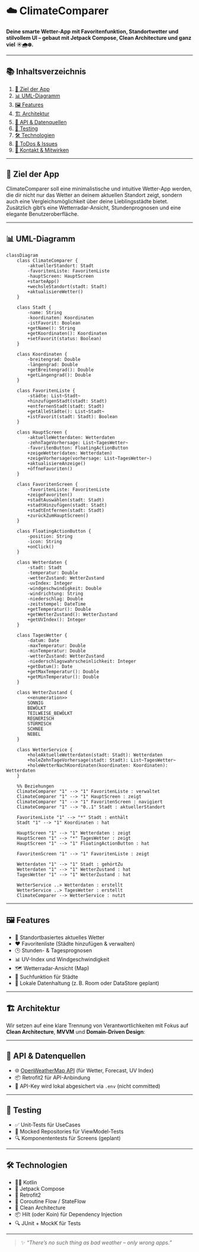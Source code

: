 # ☁️ ClimateComparer

**Deine smarte Wetter-App mit Favoritenfunktion, Standortwetter und stilvollem UI – gebaut mit Jetpack Compose, Clean Architecture und ganz viel ☀️🌧️❄️.**

---

## 📚 Inhaltsverzeichnis

1. [🚀 Ziel der App](#-ziel-der-app)
2. [📊 UML-Diagramm](#-uml-diagramm)
3. [🖼️ Features](#️-features)
4. [🏗️ Architektur](#️-architektur)
5. [🔌 API & Datenquellen](#-api--datenquellen)
6. [🧪 Testing](#-testing)
7. [🛠️ Technologien](#️-technologien)
8. [🧠 ToDos & Issues](#-todos--issues)
9. [💬 Kontakt & Mitwirken](#-kontakt--mitwirken)

---

## 🚀 Ziel der App

ClimateComparer soll eine minimalistische und intuitive Wetter-App werden, die dir nicht nur das Wetter an deinem aktuellen Standort zeigt, sondern auch eine Vergleichsmöglichkeit über deine Lieblingsstädte bietet. Zusätzlich gibt’s eine Wetterradar-Ansicht, Stundenprognosen und eine elegante Benutzeroberfläche.

---

## 📊 UML-Diagramm

```mermaid
classDiagram
    class ClimateComparer {
        -aktuellerStandort: Stadt
        -favoritenListe: FavoritenListe
        -hauptScreen: HauptScreen
        +starteApp()
        +wechsleStandort(stadt: Stadt)
        +aktualisiereWetter()
    }

    class Stadt {
        -name: String
        -koordinaten: Koordinaten
        -istFavorit: Boolean
        +getName(): String
        +getKoordinaten(): Koordinaten
        +setFavorit(status: Boolean)
    }

    class Koordinaten {
        -breitengrad: Double
        -längengrad: Double
        +getBreitengrad(): Double
        +getLängengrad(): Double
    }

    class FavoritenListe {
        -städte: List~Stadt~
        +hinzufügenStadt(stadt: Stadt)
        +entfernenStadt(stadt: Stadt)
        +getAlleStädte(): List~Stadt~
        +istFavorit(stadt: Stadt): Boolean
    }

    class HauptScreen {
        -aktuelleWetterdaten: Wetterdaten
        -zehnTageVorhersage: List~TagesWetter~
        -favoritenButton: FloatingActionButton
        +zeigeWetter(daten: Wetterdaten)
        +zeigeVorhersage(vorhersage: List~TagesWetter~)
        +aktualisiereAnzeige()
        +öffneFavoriten()
    }

    class FavoritenScreen {
        -favoritenListe: FavoritenListe
        +zeigeFavoriten()
        +stadtAuswählen(stadt: Stadt)
        +stadtHinzufügen(stadt: Stadt)
        +stadtEntfernen(stadt: Stadt)
        +zurückZumHauptScreen()
    }

    class FloatingActionButton {
        -position: String
        -icon: String
        +onClick()
    }

    class Wetterdaten {
        -stadt: Stadt
        -temperatur: Double
        -wetterZustand: WetterZustand
        -uvIndex: Integer
        -windgeschwindigkeit: Double
        -windrichtung: String
        -niederschlag: Double
        -zeitstempel: DateTime
        +getTemperatur(): Double
        +getWetterZustand(): WetterZustand
        +getUVIndex(): Integer
    }

    class TagesWetter {
        -datum: Date
        -maxTemperatur: Double
        -minTemperatur: Double
        -wetterZustand: WetterZustand
        -niederschlagswahrscheinlichkeit: Integer
        +getDatum(): Date
        +getMaxTemperatur(): Double
        +getMinTemperatur(): Double
    }

    class WetterZustand {
        <<enumeration>>
        SONNIG
        BEWÖLKT
        TEILWEISE_BEWÖLKT
        REGNERISCH
        STÜRMISCH
        SCHNEE
        NEBEL
    }

    class WetterService {
        +holeAktuelleWetterdaten(stadt: Stadt): Wetterdaten
        +holeZehnTageVorhersage(stadt: Stadt): List~TagesWetter~
        +holeWetterNachKoordinaten(koordinaten: Koordinaten): Wetterdaten
    }

    %% Beziehungen
    ClimateComparer "1" --> "1" FavoritenListe : verwaltet
    ClimateComparer "1" --> "1" HauptScreen : zeigt
    ClimateComparer "1" --> "1" FavoritenScreen : navigiert
    ClimateComparer "1" --> "0..1" Stadt : aktuellerStandort
    
    FavoritenListe "1" --> "*" Stadt : enthält
    Stadt "1" --> "1" Koordinaten : hat
    
    HauptScreen "1" --> "1" Wetterdaten : zeigt
    HauptScreen "1" --> "*" TagesWetter : zeigt
    HauptScreen "1" --> "1" FloatingActionButton : hat
    
    FavoritenScreen "1" --> "1" FavoritenListe : zeigt
    
    Wetterdaten "1" --> "1" Stadt : gehörtZu
    Wetterdaten "1" --> "1" WetterZustand : hat
    TagesWetter "1" --> "1" WetterZustand : hat
    
    WetterService ..> Wetterdaten : erstellt
    WetterService ..> TagesWetter : erstellt
    ClimateComparer --> WetterService : nutzt
```
---

## 🖼️ Features

- 📍 Standortbasiertes aktuelles Wetter
- ❤️ Favoritenliste (Städte hinzufügen & verwalten)
- 🕒 Stunden- & Tagesprognosen
- 📊 UV-Index und Windgeschwindigkeit
- 🗺️ Wetterradar-Ansicht (Map)
- 🔎 Suchfunktion für Städte
- 💾 Lokale Datenhaltung (z. B. Room oder DataStore geplant)

---

## 🏗️ Architektur

Wir setzen auf eine klare Trennung von Verantwortlichkeiten mit Fokus auf **Clean Architecture**, **MVVM** und **Domain-Driven Design**:

---

## 🔌 API & Datenquellen

- 🌐 [OpenWeatherMap API](https://openweathermap.org/api) (für Wetter, Forecast, UV Index)
- 📦 Retrofit2 für API-Anbindung
- 🔐 API-Key wird lokal abgesichert via `.env` (nicht committed)

---

## 🧪 Testing

- ✅ Unit-Tests für UseCases
- 🧪 Mocked Repositories für ViewModel-Tests
- 🔍 Komponententests für Screens (geplant)

---

## 🛠️ Technologien

- 🧑‍💻 Kotlin
- 🧱 Jetpack Compose
- 🧪 Retrofit2
- 🔀 Coroutine Flow / StateFlow
- 🧩 Clean Architecture
- 📦 Hilt (oder Koin) für Dependency Injection
- 🔍 JUnit + MockK für Tests

---

> ✨ _“There’s no such thing as bad weather – only wrong apps.”_
